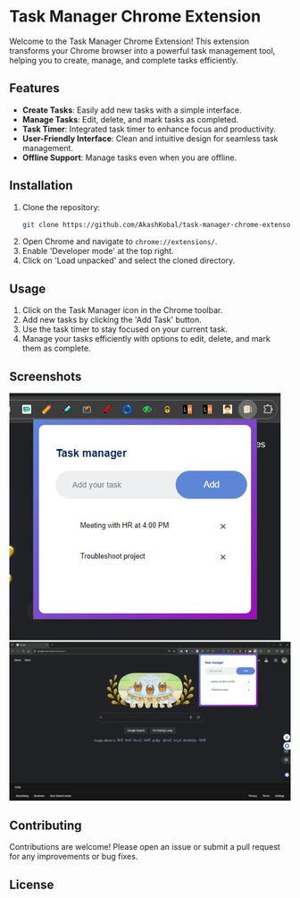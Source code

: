 # Task Manager Chrome Extension

Welcome to the Task Manager Chrome Extension! This extension transforms your Chrome browser into a powerful task management tool, helping you to create, manage, and complete tasks efficiently.

## Features

- **Create Tasks**: Easily add new tasks with a simple interface.
- **Manage Tasks**: Edit, delete, and mark tasks as completed.
- **Task Timer**: Integrated task timer to enhance focus and productivity.
- **User-Friendly Interface**: Clean and intuitive design for seamless task management.
- **Offline Support**: Manage tasks even when you are offline.

## Installation

1. Clone the repository:
    ```bash
    git clone https://github.com/AkashKobal/task-manager-chrome-extensoin.git
    ```
2. Open Chrome and navigate to `chrome://extensions/`.
3. Enable 'Developer mode' at the top right.
4. Click on 'Load unpacked' and select the cloned directory.

## Usage

1. Click on the Task Manager icon in the Chrome toolbar.
2. Add new tasks by clicking the 'Add Task' button.
3. Use the task timer to stay focused on your current task.
4. Manage your tasks efficiently with options to edit, delete, and mark them as complete.

## Screenshots

![Task Manager Interface](https://github.com/AkashKobal/task-manager-chrome-extensoin/blob/main/Screenshot%202024-08-05%20230357.png)
![Task Manager Interface](https://github.com/AkashKobal/task-manager-chrome-extensoin/blob/main/Screenshot%20(360).png)


## Contributing

Contributions are welcome! Please open an issue or submit a pull request for any improvements or bug fixes.

## License


